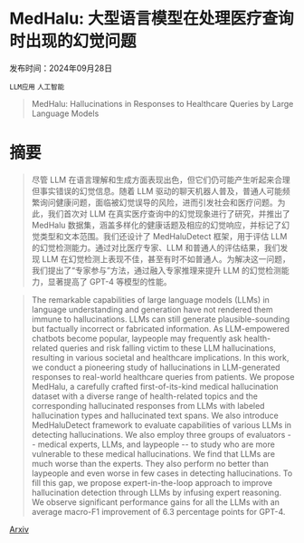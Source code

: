 # MedHalu: 大型语言模型在处理医疗查询时出现的幻觉问题

发布时间：2024年09月28日

`LLM应用` `人工智能`

> MedHalu: Hallucinations in Responses to Healthcare Queries by Large Language Models

# 摘要

> 尽管 LLM 在语言理解和生成方面表现出色，但它们仍可能产生听起来合理但事实错误的幻觉信息。随着 LLM 驱动的聊天机器人普及，普通人可能频繁询问健康问题，面临被幻觉误导的风险，进而引发社会和医疗问题。为此，我们首次对 LLM 在真实医疗查询中的幻觉现象进行了研究，并推出了 MedHalu 数据集，涵盖多样化的健康话题及相应的幻觉响应，并标记了幻觉类型和文本范围。我们还设计了 MedHaluDetect 框架，用于评估 LLM 的幻觉检测能力。通过对比医疗专家、LLM 和普通人的评估结果，我们发现 LLM 在幻觉检测上表现不佳，甚至有时不如普通人。为解决这一问题，我们提出了“专家参与”方法，通过融入专家推理来提升 LLM 的幻觉检测能力，显著提高了 GPT-4 等模型的性能。

> The remarkable capabilities of large language models (LLMs) in language understanding and generation have not rendered them immune to hallucinations. LLMs can still generate plausible-sounding but factually incorrect or fabricated information. As LLM-empowered chatbots become popular, laypeople may frequently ask health-related queries and risk falling victim to these LLM hallucinations, resulting in various societal and healthcare implications. In this work, we conduct a pioneering study of hallucinations in LLM-generated responses to real-world healthcare queries from patients. We propose MedHalu, a carefully crafted first-of-its-kind medical hallucination dataset with a diverse range of health-related topics and the corresponding hallucinated responses from LLMs with labeled hallucination types and hallucinated text spans. We also introduce MedHaluDetect framework to evaluate capabilities of various LLMs in detecting hallucinations. We also employ three groups of evaluators -- medical experts, LLMs, and laypeople -- to study who are more vulnerable to these medical hallucinations. We find that LLMs are much worse than the experts. They also perform no better than laypeople and even worse in few cases in detecting hallucinations. To fill this gap, we propose expert-in-the-loop approach to improve hallucination detection through LLMs by infusing expert reasoning. We observe significant performance gains for all the LLMs with an average macro-F1 improvement of 6.3 percentage points for GPT-4.

[Arxiv](https://arxiv.org/abs/2409.19492)